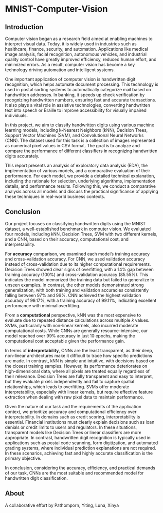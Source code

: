 # MNIST-Computer-Vision
## **Introduction**

Computer vision began as a research field aimed at enabling machines to interpret visual data. Today, it is widely used in industries such as healthcare, finance, security, and automation. Applications like medical image analysis, facial recognition, autonomous vehicles, and industrial quality control have greatly improved efficiency, reduced human effort, and minimized errors. As a result, computer vision has become a key technology driving automation and intelligent systems.

One important application of computer vision is handwritten digit recognition, which helps automate document processing. This technology is used in postal sorting systems to automatically categorize mail based on handwritten addresses. In banking, it speeds up check verification by recognizing handwritten numbers, ensuring fast and accurate transactions. It also plays a vital role in assistive technologies, converting handwritten text into speech or Braille to improve accessibility for visually impaired individuals.

In this project, we aim to classify handwritten digits using various machine learning models, including k-Nearest Neighbors (kNN), Decision Trees, Support Vector Machines (SVM), and Convolutional Neural Networks (CNN). The dataset used for this task is a collection of images represented as numerical pixel values in CSV format. The goal is to analyze and compare the performance of different classifiers in recognizing handwritten digits accurately. 

This report presents an analysis of exploratory data analysis (EDA), the implementation of various models, and a comparative evaluation of their performance. For each model, we provide a detailed technical explanation, including the rationale for selection, underlying algorithms, implementation details, and performance results. Following this, we conduct a comparative analysis across all models and discuss the practical significance of applying these techniques in real-world business contexts.

## **Conclusion**

Our project focuses on classifying handwritten digits using the MNIST dataset, a well-established benchmark in computer vision. We evaluated four models, including kNN, Decision Trees, SVM with two different kernels, and a CNN, based on their accuracy, computational cost, and interpretability.

For **accuracy** comparison, we examined each model’s training accuracy and cross-validation accuracy. For CNN, we used validation accuracy instead of cross-validation due to its higher computational requirements. Decision Trees showed clear signs of overfitting, with a 14% gap between training accuracy (100%) and cross-validation accuracy (85.55%). This indicates the model memorized the training data but failed to generalize to unseen examples. In contrast, the other models demonstrated strong generalization, with both training and validation accuracies consistently falling between 97% and 99%. CNN achieved the highest validation accuracy of 99.17%, with a training accuracy of 99.11%, indicating excellent performance with minimal overfitting.

From a **computational** perspective, kNN was the most expensive to evaluate due to repeated distance calculations across multiple *k* values. SVMs, particularly with non-linear kernels, also incurred moderate computational costs. While CNNs are generally resource-intensive, our model reached over 99% accuracy in just 10 epochs, making the computational cost acceptable given the performance gain.

In terms of **interpretability**, CNNs are the least transparent, as their deep, non-linear architectures make it difficult to trace how specific predictions are made. In contrast, kNN is simple and intuitive, with decisions based on the closest training samples. However, its performance deteriorates on high-dimensional data, where all pixels are treated equally regardless of their relevance. Decision Trees are fully transparent and easy to interpret, but they evaluate pixels independently and fail to capture spatial relationships, which leads to overfitting. SVMs offer moderate interpretability, especially with linear kernels, but require effective feature extraction when dealing with raw pixel data to maintain performance.

Given the nature of our task and the requirements of the application context, we prioritize accuracy and computational efficiency over interpretability. In domains such as credit scoring, interpretability is essential. Financial institutions must clearly explain decisions such as loan denials or credit limits to users and regulators. In these situations, transparent models like Decision Trees or linear classifiers are more appropriate. In contrast, handwritten digit recognition is typically used in applications such as postal code scanning, form digitization, and automated grading systems, where individual prediction explanations are not required. In these scenarios, achieving fast and highly accurate classification is the primary objective. 

In conclusion, considering the accuracy, efficiency, and practical demands of our task, CNNs are the most suitable and recommended model for handwritten digit classification.

## About

A collaborative effort by Pathomporn, Yiting, Luna, Xinya 

